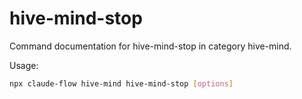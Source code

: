 # hive-mind-stop

Command documentation for hive-mind-stop in category hive-mind.

Usage:
```bash
npx claude-flow hive-mind hive-mind-stop [options]
```
